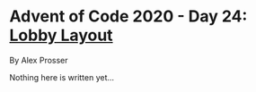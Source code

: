 # Advent of Code 2020 - Day 24: [Lobby Layout](https://adventofcode.com/2020/day/24)
By Alex Prosser

Nothing here is written yet...